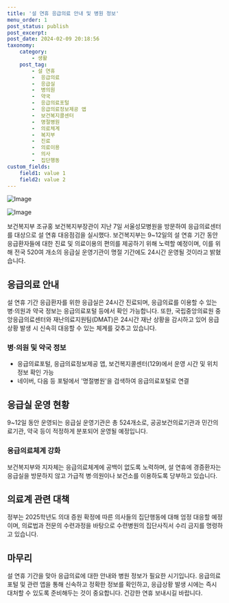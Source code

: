 ```yaml
---
title: '설 연휴 응급의료 안내 및 병원 정보'
menu_order: 1
post_status: publish
post_excerpt: 
post_date: 2024-02-09 20:18:56
taxonomy:
    category:
        - 생활
    post_tag:
        - 설 연휴
        -  응급의료
        -  응급실
        -  병의원
        -  약국
        -  응급의료포털
        -  응급의료정보제공 앱
        -  보건복지콜센터
        -  명절병원
        -  의료체계
        -  복지부
        -  진료
        -  의료이용
        -  의사
        -  집단행동
custom_fields:
    field1: value 1
    field2: value 2
---
```


![Image](https://imgnews.pstatic.net/image/584/2024/02/09/0000025918_001_20240209080111850.jpg?type=w647)

![Image](https://imgnews.pstatic.net/image/584/2024/02/09/0000025918_002_20240209080111878.jpg?type=w647)

보건복지부 조규홍 보건복지부장관이 지난 7일 서울성모병원을 방문하여 응급의료센터를 대상으로 설 연휴 대응점검을 실시했다. 보건복지부는 9~12일의 설 연휴 기간 동안 응급환자들에 대한 진료 및 의료이용의 편의를 제공하기 위해 노력할 예정이며, 이를 위해 전국 520여 개소의 응급실 운영기관이 명절 기간에도 24시간 운영될 것이라고 밝혔습니다.
## 응급의료 안내
설 연휴 기간 응급환자를 위한 응급실은 24시간 진료되며, 응급의료를 이용할 수 있는 병·의원과 약국 정보는 응급의료포털 등에서 확인 가능합니다. 또한, 국립중앙의료원 중앙응급의료센터와 재난의료지원팀(DMAT)은 24시간 재난 상황을 감시하고 있어 응급상황 발생 시 신속히 대응할 수 있는 체계를 갖추고 있습니다.
### 병·의원 및 약국 정보
- 응급의료포털, 응급의료정보제공 앱, 보건복지콜센터(129)에서 운영 시간 및 위치 정보 확인 가능
- 네이버, 다음 등 포털에서 '명절병원'을 검색하여 응급의료포털로 연결
## 응급실 운영 현황
9~12일 동안 운영되는 응급실 운영기관은 총 524개소로, 공공보건의료기관과 민간의료기관, 약국 등이 적정하게 분포되어 운영될 예정입니다.
### 응급의료체계 강화
보건복지부와 지자체는 응급의료체계에 공백이 없도록 노력하며, 설 연휴에 경증환자는 응급실을 방문하지 않고 가급적 병·의원이나 보건소를 이용하도록 당부하고 있습니다.
## 의료계 관련 대책
정부는 2025학년도 의대 증원 확정에 따른 의사들의 집단행동에 대해 엄정 대응할 예정이며, 의료법과 전문의 수련과정을 바탕으로 수련병원의 집단사직서 수리 금지를 명령하고 있습니다.
## 마무리
설 연휴 기간을 맞아 응급의료에 대한 안내와 병원 정보가 필요한 시기입니다. 응급의료포털 및 관련 앱을 통해 신속하고 정확한 정보를 확인하고, 응급상황 발생 시에는 즉시 대처할 수 있도록 준비해두는 것이 중요합니다. 건강한 연휴 보내시길 바랍니다.
